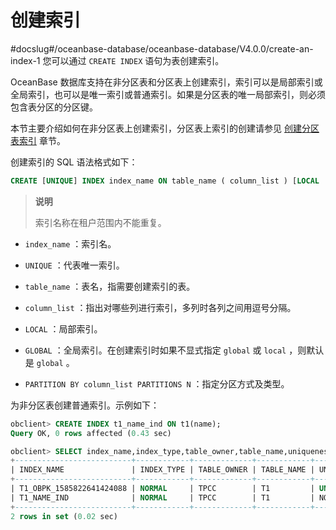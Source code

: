 # 创建索引
#docslug#/oceanbase-database/oceanbase-database/V4.0.0/create-an-index-1
您可以通过 `CREATE INDEX` 语句为表创建索引。

OceanBase 数据库支持在非分区表和分区表上创建索引，索引可以是局部索引或全局索引，也可以是唯一索引或普通索引。如果是分区表的唯一局部索引，则必须包含表分区的分区键。

本节主要介绍如何在非分区表上创建索引，分区表上索引的创建请参见 [创建分区表索引](../../../8.distributed-storage-management/2.manage-partition-table/1.oracle-1/9.create-partition-table-index-2/2.local-index.md) 章节。

创建索引的 SQL 语法格式如下：

```sql
CREATE [UNIQUE] INDEX index_name ON table_name ( column_list ) [LOCAL | GLOBAL] [ PARTITION BY column_list PARTITIONS N ] ;
```

>**说明**
>
>索引名称在租户范围内不能重复。

* `index_name` ：索引名。

* `UNIQUE` ：代表唯一索引。

* `table_name` ：表名，指需要创建索引的表。

* `column_list` ：指出对哪些列进行索引，多列时各列之间用逗号分隔。

* `LOCAL` ：局部索引。

* `GLOBAL` ：全局索引。在创建索引时如果不显式指定 `global` 或 `local` ，则默认是 `global` 。

* `PARTITION BY column_list PARTITIONS N` ：指定分区方式及类型。

为非分区表创建普通索引。示例如下：

```sql
obclient> CREATE INDEX t1_name_ind ON t1(name);
Query OK, 0 rows affected (0.43 sec)

obclient> SELECT index_name,index_type,table_owner,table_name,uniqueness FROM user_indexes WHERE table_name='T1';
+--------------------------+------------+-------------+------------+------------+
| INDEX_NAME               | INDEX_TYPE | TABLE_OWNER | TABLE_NAME | UNIQUENESS |
+--------------------------+------------+-------------+------------+------------+
| T1_OBPK_1585822641424088 | NORMAL     | TPCC        | T1         | UNIQUE     |
| T1_NAME_IND              | NORMAL     | TPCC        | T1         | NONUNIQUE  |
+--------------------------+------------+-------------+------------+------------+
2 rows in set (0.02 sec)
```
